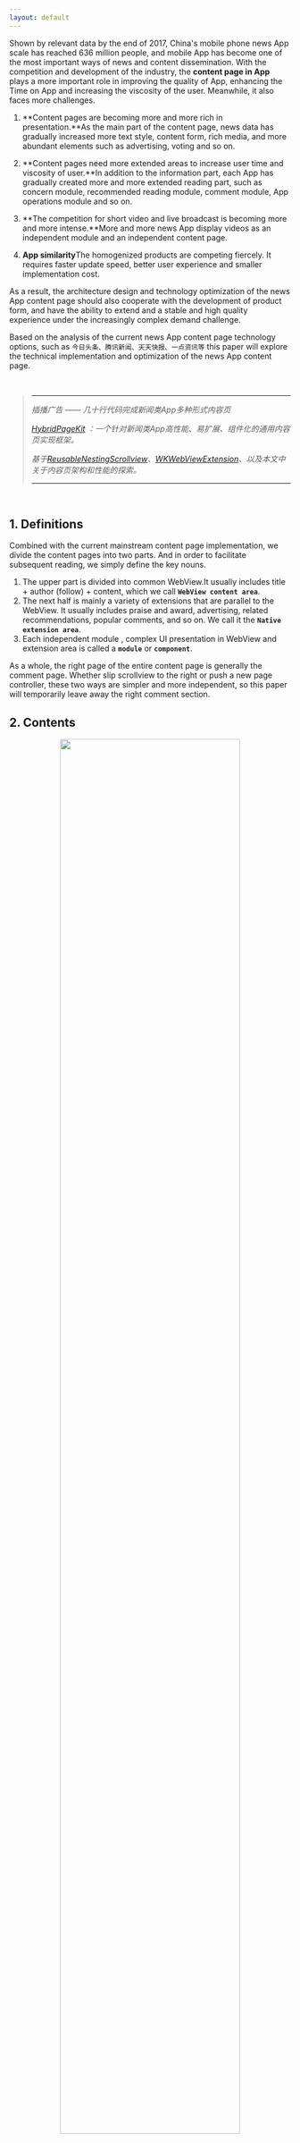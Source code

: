 ```yaml
---
layout: default
---
```


Shown by relevant data by the end of 2017, China's mobile phone news App scale has reached 636 million people, and mobile App has become one of the most important ways of news and content dissemination. With the competition and development of the industry, the **content page in App** plays a more important role in improving the quality of App, enhancing the Time on App and increasing the viscosity of the user. Meanwhile, it also faces more challenges.

1.	**Content pages are becoming more and more rich in presentation.**As the main part of the content page, news data has gradually increased more text style, content form, rich media, and more abundant elements such as advertising, voting and so on.

2. **Content pages need more extended areas to increase user time and viscosity of user.**In addition to the information part, each App has gradually created more and more extended reading part, such as concern module, recommended reading module, comment module, App operations module and so on.
3. **The competition for short video and live broadcast is becoming more and more intense.**More and more news App display videos as an independent module and an independent content page.
4.	**App similarity**The homogenized products are competing fiercely. It requires faster update speed, better user experience and smaller implementation cost.

As a result, the architecture design and technology optimization of the news App content page should also cooperate with the development of product form, and have the ability to extend and a stable and high quality experience under the increasingly complex demand challenge. 

Based on the analysis of the current news App content page technology options, such as `今日头条、腾讯新闻、天天快报、一点资讯等` this paper will explore the technical implementation and optimization of the news App content page.

<br>

> ***
>_插播广告 —— 几十行代码完成新闻类App多种形式内容页_ 
>
>_[HybridPageKit](https://github.com/dequan1331/HybridPageKit) ：一个针对新闻类App高性能、易扩展、组件化的通用内容页实现框架。_
>
>_基于[ReusableNestingScrollview](https://github.com/dequan1331/ReusableNestingScrollview)、[WKWebViewExtension](https://github.com/dequan1331/WKWebViewExtension)、以及本文中关于内容页架构和性能的探索。_
>
>***

<br>

## 1. Definitions

Combined with the current mainstream content page implementation, we divide the content pages into two parts. And in order to facilitate subsequent reading, we simply define the key nouns.

1.	The upper part is divided into common WebView.It usually includes title + author (follow) + content, which we call **`WebView content area`**.
2. 	The next half is mainly a variety of extensions that are parallel to the WebView.  It usually includes praise and award, advertising, related recommendations, popular comments, and so on. We call it the **`Native extension area`**.
3. Each independent module , complex UI presentation in WebView and extension area is called a **`module`** or **`component`**.

As a whole, the right page of the entire content page is generally the comment page. Whether slip scrollview to the right or push a new page controller, these two ways are simpler and more independent, so this paper will temporarily leave away the right comment section.

## 2. Contents

<center><img width="80%" height="80%" src="https://raw.githubusercontent.com/dequan1331/dequan1331.github.io/master/assets/img/index.png"></center>

## <center>- Technical solutions -</center>
***

## 1.WebView Type
	
Unlike Weibo, the content of news App is mainly composed of paragraphs, with pictures and rich media among it. At the same time, in order to the same presentation of cross platform, the reproduce of PC web pages、different website & App articles, and the emphasis on reading instead of interaction,  using **WebView** to load and render local HTML string data has become a universal solution for the news App.

### 1. UIWebView ~~VS~~ WKWebView

-	Stability:
	
	UIWebView has many WebCore, JavaScriptCore Crash, and systematic memory leak may cause OOM, which is a great danger to the stability of the App. In contrast, WKWebView, based on the independent process, does not occupy App memory computation, and does not lead to the main App Crash. So in terms of system level stability, WKWebView has great advantages.

- 	Speed:
	
	WKWebView greatly optimizes the speed of JS through JIT, but for the scene of the news App content page, simple entry&exit page, and simply load and render HTML string, WKWebView is much slower than UIWebView.（[Benchmark](https://github.com/dequan1331/WebViewBenchMark)）。
	
-  	Compatibility:

	NSURLProtocol、longpress MenuItems Bug（before iOS11）、clear cache in iOS8、config Cookies and UA、POST paras、async evalute JS...This series of problems has become the biggest challenge to replace WKWebView.
	
-  	Extensibility:

	WKWebView has more interfaces, more HTML and CSS support, and more friendly JS interaction. At the same time, the continuous updating of Api and the active community are of great advantages in terms of long-term use.

### 2. Extension of WKWebView

Through the above analysis, WkWebView has great advantages from system level stability, performance and subsequent extensibility. By extending the native WKWebView [WKWebViewExtension](https://github.com/dequan1331/WKWebViewExtension) and reuse of the WKWebView [HybridPageKit](https://github.com/dequan1331/HybridPageKit), the problem of native WKWebView has been solved to a great extent, and it has played a very good effect. 

-	Extensions:

	Through the analysis of time consuming by stages, under the usage scenario of content pages, WKWebView has great optimization space from alloc to start rendering. In [HybridPageKit](https://github.com/dequan1331/HybridPageKit), the reuse of WKWebView and use HTTP cache greatly reduces the time for WKWebView to load and render HTML, making the time consuming lower than the native UIWebView. 

	Through the private methods and code optimization, [WKWebViewExtension](https://github.com/dequan1331/WKWebViewExtension) supports NSURLProtocol, fix the MenuItems bug under iOS11, and supports cleaning the cache in iOS8, the security JS method, and the secondary NavigationDelegate for JSBridge logic of old code.

- 	Problems no need to be solved:

	For the usage scenarios of news App content pages, some WKWebView problems do not necessarily to a universal solution. For example, requests cannot be carried with POST parameters, and Javascript can be executed asynchronously. All these problems can be solved by refactoring the code. In particular, it is not recommended that holding Runloop to synchronized with JS.

-  	Remaining problems:

	At present, in the process of using WKWebView, the only unsolved problem is a reliable and comprehensive white screen detection solution, which supports the reloading of the WKWebView in any case of Crash.  Methods such as system Crash callback, observing WebView Title,  contentSize , and even random color pick on screen cannot satisfy all of the white screen scenarios.


## 2. 	Scroll With WebView area and Native extension area

For current mainstream App, simple WebView can no longer satisfy complex presentation and logic. How to handle multiple View in WebView and extended area when scrolling, extend flexibly, and support pull down refresh and so on, different news App also have different technical solutions.

### 1. Use TableView

<center><img width="50%" height="50%" src="https://raw.githubusercontent.com/dequan1331/dequan1331.github.io/master/assets/img/tableView.png"></center>
	
-	Principle:

	Because of many modules are list type in the extended area (such as related articles, hot comments, etc.), the simplest implementation is that the module of the Native extension area is broken down to the granularity of the cell, and the whole page is implemented by TableView. For the connection between the extended area and the WebView, there are two solutions as shown in the above figure: TableView is inserted into WebView based on WebView's Inset (or Div occupancy) & WebView is the Header of TableView.

-	Advantages:

	This solution is relatively simple and easy to realize the layout of each module. At the same time, based on the TableView, it can easily dynamically handle the updates, inserts and deletions of each module, and support loading more. The combination of WebView is also fluent. 

-	Disadvantages:

	This solution distinguishes the module of the Native extension area to the level of the cell, which can only be managed by cell or section mode, and cannot reuse UI and business logic of whole module. The layout of UI depends on tableView mode and its flexibility is poor. With the increase of component types, different types of view does not make full use of the reuse of tableView cell.
	
	At the same time, no matter which solution, it will affect the independent rendering of WebView or TableView, and increase the difficulty of maintenance. Moreover, Header and Inset are difficult to implement for head area extension, such as drop-down refresh, etc.

### 2. ScrollView Nesting

<center><img width="70%" height="70%" src="https://raw.githubusercontent.com/dequan1331/dequan1331.github.io/master/assets/img/Scroll.png"></center>

-	Principle:

	This solution use a ScrollView as Container, and the components such as WebView and extension area modules are SubView respectively. All SubView is not allowed to scroll, and all scrolling of content page occurs on Container.  For the scroll view in SubView, if the ContentSize is less than the screen height, it will be used as a common View, otherwise it will be set to the screen height, and through the calculation of offset and Frame, it will dynamically adjust the view relative to Container's Frame and its own ContentOffset to achieve the scroll effect.

-	Advantages:
	
	This solution is completely independent of the implementation of each module, making UI and business logic one-to-one correspondence. The rendering of WebView is independent. The modules are loaded and layout flexibly, easily managed and reused, and the business logic of the module is high cohesion and low coupling. It is easy to add and delete modules. The possibility of flexibility and reuse are hence greatly improved.

-	Disadvantages:

	Because this solution needs to calculate the scroll offset, change module frame and offset, and all modules`frame should be refreshed manually when the module is dynamically updated, the complexity of the implementation is greatly improved.
	
	In [ReusableNestingScrollview](https://github.com/dequan1331/ReusableNestingScrollview)，在[HybridPageKit](https://github.com/dequan1331/HybridPageKit),the above scrollView nesting logic is encapsulated. It hides complex implementation logic and boundary conditions, and fully retains the characteristics of flexibility. At the same time, extended pull load more and drop-down refresh logic, so that the framework is simple and flexible to expand.


## 3. 	Display of complex UI and complex interactive modules in WebView

As the WebView content areas gradually support complex presentation, simple H5 base rendering cannot support the existing requirements, such as video interaction, music continuation, and maps, voting and other components. At the same time, complex UI and logic in Web also greatly reduce the rendering speed of WebView, and increase the cost of development and maintenance.

### 1. Difficulties in Complex UI and Interactive

-	In order to the better interactive experience, the content of rich media in the information content is increasing, such as video continuous play, small window play, music continuous play, map, voting and so on. At the same time, with the App update, such as the simple module of picture, it also increases the interaction of click to full screen, long press to save, QR code detect, double click to expansion, etc.. These complex UI and logic results in increased CSS and JS, increased communication between Native and Web, and a large amount of use of LocalStorage and other HTTP cache to increase the cost of development and maintenance.

### 2. Simple picture display time

-	The simplest way to pictures in WebView is to send Img tags directly from the server, depending on the download and rendering of WebView itself. However, the flexibility of this way is relatively low, the App cannot reasonably control the download time, nor make custom caching and clipping.
-	For the upgrading of simple Img tags, that is, the server data sends pictures data separately, the client chooses the download time and cache strategy according to the needs. The Html template use Div to occupy first. After the Native is successfully downloaded, replace the src value to display. Although this method solves the problem of flexibility, it also brings the complexity of the whole process and the communication delay between IPC.
-	In order to concurrently with the flexibility and shorten the Loading time of the picture, we replace all the pictures in the content WebView as Native ImageView, which can reduce the unnecessary process and communication, greatly improve the speed of the loading.

### 3. Native all components without Text

为了减少实现复杂UI、复杂交互模块的开发、维护成本、减少模块在Web和Native间的逻辑流程，提高Web中模块的加载展示速度，在[HybridPageKit](https://github.com/dequan1331/HybridPageKit)中将Web中全部非文字类模块全部Native化。
	
<center><img width="70%" height="70%" src="https://raw.githubusercontent.com/dequan1331/dequan1331.github.io/master/assets/img/div.png"></center>

-	The page template uses the empty div occupancy
:

	Combined with the template and data from server, all the non Text class components in templates are mapped to the unified Class Div, which is combined with many unique ID data binding. For synchronous data, the Size of the component is set at the same time, and the asynchronous data is set to 0 first. The template is rendered by WebView after replacement. 

-	Get frame through JS When rendering completes:

	When webView render successfully callback, it then gets all specificy Div class frame and Id by JS.
-	Add NativeView with frame:

	在进行以上两个步骤的同时，进行下载图片数据、NativeView创建、初始化、异步数据拉取等工作。在JS回调全部位置时，根据位置及ID，粘贴Native组件。

-	调整字体大小，组件异步数据拉取：对于异步的变化，在复用逻辑之后，下文将结合一并说明。


	 
## 4. 内容页全部组件的滚动复用

在Native化全部非文字类组件之后，面对文章中图片、富媒体数量的增多，以及Native扩展区元素的增加，没有复用回收的内容页从滚动性能及内存两个两个方面都面临着挑战。同时，为了更好的提升用户体验，需要对各个组件滚动时的位置进行计算，从而区分不同的区域进行诸如预处理、延迟释放等逻辑。

### 1. Mainstream scrolling reuse framework

-	Inherit special ScrollView:

	Like [LazyScrollView](https://github.com/alibaba/LazyScrollView),for implementing the subViews reuse when scrolling, it is necessary to inherit the special ScrollView, which is not feasible for WKWebView.

-	Inherit special Model:

	由于滚动复用需要保存View对应的数据信息，大部分开源框架需要继承特殊数据Model，生成对应必要的参数或方法，对于支持多种类型组件的通用框架来说，继承的实现方式不易于扩展和维护。
	
-	View滚动状态简单:

	滚动时位置的计算，最简单的方式就是根据屏幕的高度计算是否进入屏幕，对于预加载的需求，绝大部分开源框架也是只是在屏幕区域的上下增加了Buffer，仍然不能区分具体的状态，如进入buffer、进入屏幕等，无法满足复杂的业务逻辑。

### 2. WebView中组件的滚动复用

<center><img width="60%" height="60%" src="https://raw.githubusercontent.com/dequan1331/dequan1331.github.io/master/assets/img/scrollData.png"></center>

-	无需继承:

	在[ReusableNestingScrollview](https://github.com/dequan1331/ReusableNestingScrollview)中，为了兼容WebView、ScrollView等一切滚动视图中子View的复用回收，我们通过scrollView delegate的扩展分发，扩展handler单独处理子View的复用回收，这样就在无需继承的前提下，支持所有滚动视图中子View的复用回收。

-	数据驱动:
	
	由于View需要不断的复用回收，所以数据、状态、位置、对应的View类型都存储在对应的Model中，不但实现了数据驱动易于动态扩展，同时优化了复用的逻辑，也缓存住了Frame等关键信息优化了渲染布局逻辑。
	
-  	面向协议:

	由于滚动复用的模块对应的View及数据Model种类众多，在不动态扩展NSObject、UIView的情况下，无法做到通用的逻辑公用。所以为了更好的支持扩展、更灵活的实现方式，[ReusableNestingScrollview](https://github.com/dequan1331/ReusableNestingScrollview)中面向通过扩展数据Protocol，使得任何Model轻松实现复用回收对应逻辑。
	
-  	更加丰富的状态:

	在[ReusableNestingScrollview](https://github.com/dequan1331/ReusableNestingScrollview)中，为了满足更复杂的需求，如视频预加载及自动播放、Gif预加载及自动播放等，我们扩展了组件在滚动过程中的状态，增加自定义workRange，使组件在滚动过程中的状态变为3种，即None、prepare区域及Visible区域，更加全面准确的记录状态切换，更加灵活的支持业务场景。同时通过3种状态扩展为二级缓存，对View在不同级别的缓存设置不同的策略。
	
综上，通过[ReusableNestingScrollview](https://github.com/dequan1331/ReusableNestingScrollview)只需将模块对应Model扩展增加协议，滚动视图扩展Delegate，就可实现任何滚动视图中子View的回收复用功能。

### 3. 内容页中全部组件的滚动复用

在解决了内容WebView中非文字类组件的Native化、滚动复用之后，我们将实现思想运用到包含Native扩展区的，内容页整体架构中。如果从内容页的维度去看，内容WebView也可以算作一个组件，它和扩展区的各种组件一起作为Container的子View，也可以运用上面提到的[ReusableNestingScrollview](https://github.com/dequan1331/ReusableNestingScrollview)进行实现和管理。
	
<center><img width="30%" height="30%" src="https://raw.githubusercontent.com/dequan1331/dequan1331.github.io/master/assets/img/Rns2.png"></center>

所以整个内容页就是从两个维度、运用[ReusableNestingScrollview](https://github.com/dequan1331/ReusableNestingScrollview)中的实现方法两次实现滚动复用回收、数据驱动、组件自管理以及组件状态切换逻辑。
	
## 5.	组件异步拉取与动态调整

面对复杂的需求、以及按需加载、异步拉取等优化体验的策略，在[HybridPageKit](https://github.com/dequan1331/HybridPageKit)中也针对响应的场景做了高效的处理。

### 1. WebView字体大小调整

当WebView中字体大小调整时，需要同时调整全部Native组件的位置。我们监听WebView的ContenSize变化，当变化发生时，重新执行获取组件位置的JS语句获得全部组件的新位置。基于滚动复用的逻辑，只需要对在屏幕中的组件View的位置进行调整，其余只需要重新对组件对应Model的Frame进行赋值，极大提升了效率。在此基础上，要动态的检测ContenSize是否小于屏幕高度，高度小于一屏幕时，要同时调整Native扩展区组件的位置。

### 2. WebView中组件异步拉取数据渲染

对于异步拉取数据的组件，由于初始化时占位Div的高度为0，当数据获取成功，并渲染好组件后，需要首先执行JS动态修改对应占位Div的大小，之后按照以上的逻辑，重新赋值Native组件位置。

### 3. Native扩展区组件异步拉取数据渲染

Native扩展区中的组件不同于WebView中的组件，不依赖WebView自身渲染。所以当动态调整大小时，之需调整全部Native扩展区组件数据Model中保存的Frame信息，同时调整在屏幕中的组件位置即可。

<br>

> ***
>_插播广告 —— 几十行代码完成新闻类App多种形式内容页_ 
>
>_[HybridPageKit](https://github.com/dequan1331/HybridPageKit) ：一个针对新闻类App高性能、易扩展、组件化的通用内容页实现框架。_
>
>_基于[ReusableNestingScrollview](https://github.com/dequan1331/ReusableNestingScrollview)、[WKWebViewExtension](https://github.com/dequan1331/WKWebViewExtension)、以及本文中关于内容页架构和性能的探索。_
>
>***

<br>

## <center>- 内容页组件化架构 -</center>
***

在实现了以上技术关键点的基础上，如何合理的设计内容页通用的架构，快速响应内容页的各种需求调整，使整体架构易扩展、易维护，同时有较高的性能及较小的内存占用，成为了整个内容页架构实现的重点。在[HybridPageKit](https://github.com/dequan1331/HybridPageKit)中，我们围绕灵活复用、高内聚低耦合、易于实现扩展三个重点的方向，设计实现了基于组件化的内容页整体架构。

## 1.	组件化解耦及组件通信

为了满足内容页业务的相对独立，支持快速响应迭代及组件整体复用，内容页整体的结构应满足通用性、易于扩展、以及高内聚低耦合的特点。所以在[ReusableNestingScrollview](https://github.com/dequan1331/ReusableNestingScrollview)的支持下，采用组件化的方式实现全部内容页业务模块。

### 1. 组件化解耦

为了达到组件的高内聚、与内容页的低耦合，在[HybridPageKit](https://github.com/dequan1331/HybridPageKit)中拆分业务逻辑为独立的组件化的处理单元，每个处理单元通过MVC模式实现。其中Model作为组件的数据，只需要在实现解析逻辑同时，实现对应delegate即可。Controller只需要实现组件间通信的delegate，选择性的实现例如controller生命周期、webview关键回调、以及滚动复用相关的方法即可。通过组件的自管理及复用，组件可以集成统一的上报逻辑、业务逻辑到自己的Controller中，并且在不同类型的页面灵活复用。

### 2. 组件通信

为了更好的实现组件化的结构，组件的Controller需要在内容页初始化时进行注册。内容页在每个关键的生命周期或业务节点，采用中心化通信，广播执行响应的方法，组件的Controller按需实现处理即可。对于新增、删除功能，只需扩展delegate中的方法，内容页中触发方法、组件中实现方法即可。

<center><img width="60%" height="60%" src="https://raw.githubusercontent.com/dequan1331/dequan1331.github.io/master/assets/img/componentComm.png"></center>


## 2.	组件及WebView的复用管理

### 1. WebView & 组件View全局复用

为了提高WKWebView渲染速度，通过建立全局WKWebView复用回收池来复用WKWebView。除了基本的线程安全、复用状态管理等，在进入回收池前要load特殊Url以维护整个backFowardList。组件的View也是通过全局的复用回收池进行管理，使得相同的组件View可以灵活的出现在内容页、列表页等App内各个页面，极大的减少了开发成本，提高运行效率。

### 2. 自动回收 & 内存管理

WebView及组件View实现自动回收逻辑，每次在申请新View时检测活动队列中View的SuperView是否为nil，是则自动回收防止内存泄露，同时增加View最大数量阈值、内存告警自动释放逻辑等。

## 3.	内容页整体架构

### 1. 易于扩展业务节点 & 组件类型

对于增加关键的业务节点用于组件业务处理，我们只需扩展delegate中的方法，在相关组件中实现。内容页Controller中在相应位置，通过统一函数触发广播代理方法即可。对于增加组件来说，只需创建组件完全独立的MVC代码，实现数据解析Model并实现滚动复用delegate，在组件Controller中实现delegate中需要的方法等待调用，以及初始化时在内容页注册即可。删除组件完全无需操作内容页，删除独立的MVC结构并停止注册即可。

### 2. 易于扩展内容页类型

为了实现内容页扩展区的灵活复用，在[HybridPageKit](https://github.com/dequan1331/HybridPageKit)中也扩展了非WebView类型的内容页。就像文中之前提到的，如果将WebView看做一个整体作为一个组件，基于[ReusableNestingScrollview](https://github.com/dequan1331/ReusableNestingScrollview)的位置动态管理，完全可以替换成普通的View（类似Banner视频内容页），或者可扩展收起的View（问题回答页面）甚至tableView等。所以整个App内各种类型的内容页只需要简单的配置，便可进行实现和组件复用。

<center><img width="80%" height="80%" src="https://raw.githubusercontent.com/dequan1331/dequan1331.github.io/master/assets/img/pageType.png"></center>

### 3. 内容页架构

结合[ReusableNestingScrollview](https://github.com/dequan1331/ReusableNestingScrollview)、[WKWebViewExtension](https://github.com/dequan1331/WKWebViewExtension)以及组件化的设计思路，[HybridPageKit](https://github.com/dequan1331/HybridPageKit)整体的架构如下：

<center><img width="70%" height="70%" src="https://raw.githubusercontent.com/dequan1331/dequan1331.github.io/master/assets/img/hybrid.png"></center>

通过继承特殊的内容页Controller并进行简单的配置，即可生成不同类型的内容页整体架构。框架内集成基本的Mustache解析和渲染。结合后台数据，只需实现对应页面中组件MVC逻辑即可。其中Model只需继承对应Protocol，Controller在内容页中注册，继承对应Protocol即可。

<br>

> ***
>_插播广告 —— 几十行代码完成新闻类App多种形式内容页_ 
>
>_[HybridPageKit](https://github.com/dequan1331/HybridPageKit) ：一个针对新闻类App高性能、易扩展、组件化的通用内容页实现框架。_
>
>_基于[ReusableNestingScrollview](https://github.com/dequan1331/ReusableNestingScrollview)、[WKWebViewExtension](https://github.com/dequan1331/WKWebViewExtension)、以及本文中关于内容页架构和性能的探索。_
>
>***

<br>


## <center>- 首屏加载速度优化 -</center>
***

新闻类App内容页，在Native的页面框架下，基于WebView进行加载和渲染。所以，从优化的角度就延伸出两个维度，即从Web的维度优化，以及从Native的维度优化。

### 1. Web维度的优化

-	WKWebView的复用 : 

	通过WKWebView的复用，极大的缩短了WebView从创建到渲染结束的时间。
	
- 	利用HTTP缓存 : 

	对于内容WebView中必要的CSS以及JS，以及必要的基础Icon，可以通过设置HTTP缓存，依靠浏览器自身缓存提高效率。同时通过资源md5校验以保证刷新资源。
	
-  减少资源请求并发 : 

	通过Native化全部非文字类的内容，Web页面只加载最近本的Html内容，减少了业务逻辑的资源请求和并发。
	
- 	减少Dom & Javascript复杂度 : 

	通过Native化全部非文字类的内容，极大的减少了Dom的复杂度、CSS的复杂度以及过多的JS业务逻辑。
	
-  其它Web优化通用方法 : 

	精简Javascript，使用iconFont，CSS & Javascript文件压缩等

### 2. Native维度的优化

-	数据模板分离，资源并行加载 :

	基于后台数据以及Native化组件，内容页Html中模板与数据分离，使得全部资源如图片视频等都可以通过Native在合适的时机异步并行加载。不依赖与Web的渲染。

-  预加载数据,延迟加载组件:

	对于内容页关键内容（Webview）的拉取，大部分App都放到了列表页中进行。进入内容页时直接从Cache中取出内容模板，直接交给WebView渲染。基于[ReusableNestingScrollview](https://github.com/dequan1331/ReusableNestingScrollview)扩展丰富的状态及二级缓存，在页面滚动的过程中各个组件也可以精确的实现按需加载、预加载等逻辑。

-	Native化非文字UI，及组件化实现负载均衡 :

	WebView中非文字类UI Native化，极大的缩短了展示所需的流程，减少了进程间通信，减少了I/O及图片编解码逻辑，提高了类似图片类的UI展示速度。
	
	组件的解耦与自管理，以及广播delegate的实现，为组件的按需加载、按优先级加载提供了基础。对于内容页的各个组件来说，在内容页展示之前大部分是不需要初始化、数据拉取以及渲染的。组件化之后的组件可以根据业务优先级，在不同的关键生命周期回调中实现业务逻辑，以减轻内容页创建、模板拼接以及WebView渲染的压力。简单的举例，由于内容WebView几乎都大于一屏，扩展区中的全部组件都可以在WebView渲染结束后进行View创建、网络拉取和渲染等，这样即不影响用户的使用，同时极大的释放了渲染结束前的网络、XPC及CPU压力，提高首屏展示速度。
	
	<center><img width="80%" height="80%" src="https://raw.githubusercontent.com/dequan1331/dequan1331.github.io/master/assets/img/need.png"></center>
<br>
- 	Reuse when scrolling & Reuse between pages & Model cache frame:

	The extension of data Model base on [ReusableNestingScrollview](https://github.com/dequan1331/ReusableNestingScrollview), caching View frame information, combined with view's reuse when scrolling, can greatly reduce the logic and computation of UI layout. The reuse of components when scrolling and the reuse of components between pages can also reduce the initialization time of component View.

-	Other general optimization:

	The technology implementation and business logic optimization based on App, such as asynchronous execution I/O, image encoding and decoding optimization and resource cache, DNS cache and so on. 

### 3. Overall optimization method

To sum up, from the click of a cell on the list, to the end of the WebView rendering, and finally to the user's scroll operation, the whole optimization strategy is as follows based on the order of time:

<center><img width="90%" height="90%" src="https://raw.githubusercontent.com/dequan1331/dequan1331.github.io/master/assets/img/opt.png"></center>


<br>

> ***
>_插播广告 —— 几十行代码完成新闻类App多种形式内容页_ 
>
>_[HybridPageKit](https://github.com/dequan1331/HybridPageKit) ：一个针对新闻类App高性能、易扩展、组件化的通用内容页实现框架。_
>
>_基于[ReusableNestingScrollview](https://github.com/dequan1331/ReusableNestingScrollview)、[WKWebViewExtension](https://github.com/dequan1331/WKWebViewExtension)、以及本文中关于内容页架构和性能的探索。_
>
>***

<br>

## <center>- Tips -</center>
***

对于新闻类App内容页的完整的解决方案，还有一些基本的技术点，比如模板引擎及模板拼接的模块、JSApi注入及管理的模块等等，由于篇幅所限，暂且不做深入的展开。

-	新闻类App的内容页，除去基本的渲染HTML数据外，同时也需要支持服务于活动、运营的临时H5页面。这些页面为了和Native进行交互，在自定义JSApi注入、JSBridge的选择、后台下发domain黑白名单、以及相关的安全性考虑也是整个实现中重要的一环。同时由于WKWebView支持复用回收，加载本地Html类型的WebView应该与加载H5的WebView在不同的回收复用池分开管理。

-	对于底层页图片的管理，绝大多数App都将之纳入了App统一的图片管理体系中。无论使用哪个开源图片库，在缓存策略上，尽量将底层页图片的缓存策略与其他的有所区分，或者使用`LRU + FIFO`的缓存策略，避免进入底层页大量图片占用缓存空间，导致列表图片释放。同时从使用的角度来说，重复进入同一篇文章的场景也不会频繁的出现。

-	由于各个App的数据接口和技术选型不同，在[HybridPageKit](https://github.com/dequan1331/HybridPageKit)中只简单的实现了基于Mustache的模板拼接，主要是由于它的logic-less、多终端集成的方便以及开源社区的活跃。对于这部分逻辑，需要根据后台数据的格式及业务需求自定义的扩展。

The overall optimization of content pages depends on the technical implementation and structure of the entire App. In the process of implementation and optimization, there are many trade-offs and compromises, as well as many general and detailed optimization, which are not detailed here. 

<br>

## <center>- Ending -</center>
***

The implementation of all the analysis of the paper is achieved into three frameworks except business logic:[HybridPageKit](https://github.com/dequan1331/HybridPageKit)、[ReusableNestingScrollview](https://github.com/dequan1331/ReusableNestingScrollview)以及[WKWebViewExtension](https://github.com/dequan1331/WKWebViewExtension) Finally, dozens of lines of code can be used to complete various types、 high-performance 、high-extensibility、easy integration hybrid content page of News App.  

有任何疑问，欢迎提交 issue， 或者直接修改提交 PR!

<br>

> ***
>_插播广告 —— 几十行代码完成新闻类App多种形式内容页_ 
>
>_[HybridPageKit](https://github.com/dequan1331/HybridPageKit) ：一个针对新闻类App高性能、易扩展、组件化的通用内容页实现框架。_
>
>_基于[ReusableNestingScrollview](https://github.com/dequan1331/ReusableNestingScrollview)、[WKWebViewExtension](https://github.com/dequan1331/WKWebViewExtension)、以及本文中关于内容页架构和性能的探索。_
>
>***
